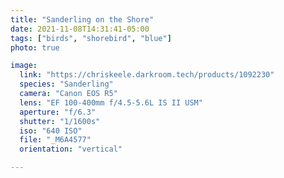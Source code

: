 ```yaml
---
title: "Sanderling on the Shore"
date: 2021-11-08T14:31:41-05:00
tags: ["birds", "shorebird", "blue"]
photo: true

image:
  link: "https://chriskeele.darkroom.tech/products/1092230"
  species: "Sanderling"
  camera: "Canon EOS R5"
  lens: "EF 100-400mm f/4.5-5.6L IS II USM"
  aperture: "f/6.3"
  shutter: "1/1600s"
  iso: "640 ISO"
  file: "_M6A4577"
  orientation: "vertical"

---
```

